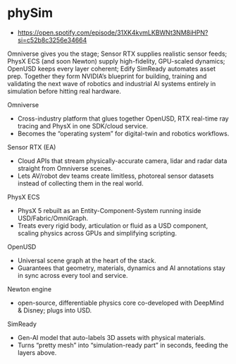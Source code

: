 # phySim

* https://open.spotify.com/episode/31XK4kvmLKBWNt3NM8iHPN?si=c52b8c3256e34664

Omniverse gives you the stage; Sensor RTX supplies realistic sensor feeds; PhysX ECS (and soon Newton) supply high-fidelity, GPU-scaled dynamics; OpenUSD keeps every layer coherent; Edify SimReady automates asset prep. Together they form NVIDIA’s blueprint for building, training and validating the next wave of robotics and industrial AI systems entirely in simulation before hitting real hardware.


Omniverse
* Cross-industry platform that glues together OpenUSD, RTX real-time ray tracing and PhysX in one SDK/cloud service.
* Becomes the “operating system” for digital-twin and robotics workflows.


Sensor RTX (EA)
* Cloud APIs that stream physically-accurate camera, lidar and radar data straight from Omniverse scenes.
* Lets AV/robot dev teams create limitless, photoreal sensor datasets instead of collecting them in the real world.

PhysX ECS
* PhysX 5 rebuilt as an Entity-Component-System running inside USD/Fabric/OmniGraph.
* Treats every rigid body, articulation or fluid as a USD component, scaling physics across GPUs and simplifying scripting. 

OpenUSD
* Universal scene graph at the heart of the stack.
* Guarantees that geometry, materials, dynamics and AI annotations stay in sync across every tool and service.

Newton engine
* open-source, differentiable physics core co-developed with DeepMind & Disney; plugs into USD.

SimReady
* Gen-AI model that auto-labels 3D assets with physical materials.
* Turns “pretty mesh” into “simulation-ready part” in seconds, feeding the layers above. 